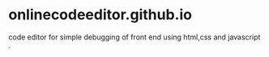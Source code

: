 # onlinecodeeditor.github.io
code editor for simple debugging of front end using html,css and javascript .

